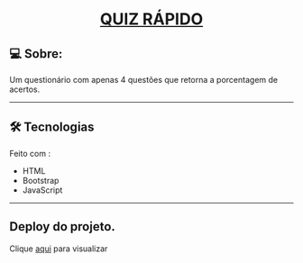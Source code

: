 <h1 align="center">
    <a href="#"> QUIZ RÁPIDO </a>
</h1>

## 💻 Sobre:

Um questionário com apenas 4 questões que retorna a porcentagem de acertos.

---

## 🛠 Tecnologias

Feito com :

- HTML
- Bootstrap
- JavaScript

---

## Deploy do projeto.

<p>Clique <a href="https://quickquiz-selecoes.netlify.app/">aqui</a> para visualizar</p>
